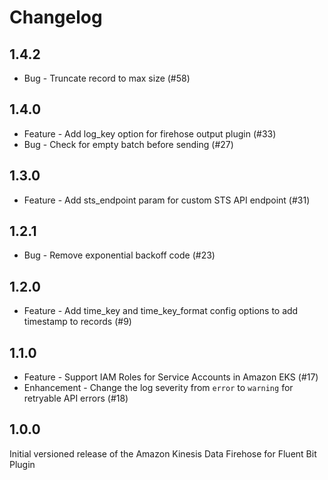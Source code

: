 # Changelog

## 1.4.2
* Bug - Truncate record to max size (#58)

## 1.4.0
* Feature - Add log_key option for firehose output plugin (#33)
* Bug - Check for empty batch before sending (#27)

## 1.3.0
* Feature - Add sts_endpoint param for custom STS API endpoint (#31)

## 1.2.1
* Bug - Remove exponential backoff code (#23)

## 1.2.0
* Feature - Add time_key and time_key_format config options to add timestamp to records (#9)

## 1.1.0
* Feature - Support IAM Roles for Service Accounts in Amazon EKS (#17)
* Enhancement - Change the log severity from `error` to `warning` for retryable API errors (#18)


## 1.0.0
Initial versioned release of the Amazon Kinesis Data Firehose for Fluent Bit Plugin
